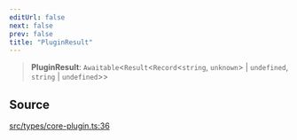 ```yaml
---
editUrl: false
next: false
prev: false
title: "PluginResult"
---
```


> **PluginResult**: `Awaitable`\<`Result`\<`Record`\<`string`, `unknown`\> \| `undefined`, `string` \| `undefined`\>\>

## Source

[src/types/core-plugin.ts:36](https://github.com/sern-handler/handler/blob/3f703c17b88b6add7de919772e7b2a7faffd3910/src/types/core-plugin.ts#L36)
